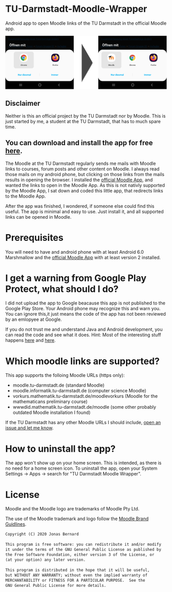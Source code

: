 # TU-Darmstadt-Moodle-Wrapper
Android app to open Moodle links of the TU Darmstadt in the official Moodle app.

![Screenshot to illustrate the app](img/screenshot_1.png)

## Disclaimer
Neither is this an official project by the TU Darmstadt nor by Moodle. This is just started by me, a student at the TU Darmstadt, that has to much spare time.

## You can download and install the app for free [here](https://github.com/JonasBernard/TU-Darmstadt-Moodle-Wrapper/releases/download/v1.0/TU-Darmstadt-Moodle-Wrapper.apk).

The Moodle at the TU Darmstadt regularly sends me mails with Moodle links to courses, forum posts and other content on Moodle. I always read those
mails on my android phone, but clicking on those links from the mails results in opening the browser. I installed the [official Moodle App](https://play.google.com/store/apps/details?id=com.moodle.moodlemobile), and wanted the links to open in the Moodle App.
As this is not nativly supported by the Moodle App, I sat down and coded this little app, that redirects links to the Moodle App.

After the app was finished, I wondered, if someone else could find this useful. The app is minimal and easy to use. Just install it, and all
supported links can be opened in Moodle.

# Prerequisites
You will need to have and android phone with at least Android 6.0 Marshmallow and the [official Moodle App](https://play.google.com/store/apps/details?id=com.moodle.moodlemobile) with at least version 2 installed.

# I get a warning from Google Play Protect, what should I do?
I did not upload the app to Google beacause this app is not published to the Google Play Store. Your Android phone may recognize this and warn you.
You  can ignore this,it just means the code of the app has not been reviewed by an emlopyee at Google.

If you do not trust me and understand Java and Android development, you can read the code and see what it does. Hint: 
Most of the interesting stuff happens [here](app/src/main/AndroidManifest.xml) and [here](app/src/main/java/de/jonasbernard/tudarmstadtmoodlewrapper/MainActivity.java).

# Which moodle links are supported?
This app supports the folloing Moodle URLs (https only):
- moodle.tu-darmstadt.de (standard Moodle)
- moodle.informatik.tu-darmstadt.de (computer science Moodle)
- vorkurs.mathematik.tu-darmstadt.de/moodlevorkurs (Moodle for the mathematicans preliminary course)
- wwwdid.mathematik.tu-darmstadt.de/moodle (some other probably outdated Moodle installation I found)

If the TU Darmstadt has any other Moodle URLs I should include, [open an issue and let me know](https://github.com/JonasBernard/TU-Darmstadt-Moodle-Wrapper/issues/new).

# How to uninstall the app?
The app won't show up on your home screen. This is intended, as there is no need for a home screen icon.
To uninstall the app, open your System Settings -> Apps -> search for "TU Darmstadt Moodle Wrapper".

# License
Moodle and the Moodle logo are trademarks of Moodle Pty Ltd.

The use of the Moodle trademark and logo follow the [Moodle Brand Guidlines](https://moodle.org/pluginfile.php/2840042/mod_page/content/23/Moodle%20Brand%20Style%20Guide.pdf).


    Copyright (C) 2020 Jonas Bernard

    This program is free software: you can redistribute it and/or modify
    it under the terms of the GNU General Public License as published by
    the Free Software Foundation, either version 3 of the License, or
    (at your option) any later version.

    This program is distributed in the hope that it will be useful,
    but WITHOUT ANY WARRANTY; without even the implied warranty of
    MERCHANTABILITY or FITNESS FOR A PARTICULAR PURPOSE.  See the
    GNU General Public License for more details.
